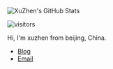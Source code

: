 ![XuZhen's GitHub Stats](https://github-readme-stats.vercel.app/api?username=xuzhen1994&title_color=fff&icon_color=8B959E&text_color=9f9f9f&bg_color=0E1217)

![visitors](https://visitor-badge.glitch.me/badge?page_id=xuzhen1994.xuzhen1994)

Hi, I'm xuzhen from beijing, China.

- [Blog](https://xuzhen1994.github.io/)
- [Email](mailto:xuz1994@qq.com)

<!--
**xuzhen1994/xuzhen1994** is a ✨ _special_ ✨ repository because its `README.md` (this file) appears on your GitHub profile.

Here are some ideas to get you started:

- 🔭 I’m currently working on ...
- 🌱 I’m currently learning ...
- 👯 I’m looking to collaborate on ...
- 🤔 I’m looking for help with ...
- 💬 Ask me about ...
- 📫 How to reach me: ...
- 😄 Pronouns: ...
- ⚡ Fun fact: ...
-->
